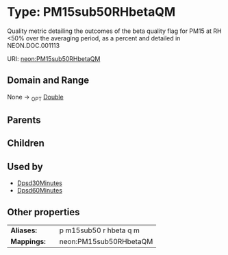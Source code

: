 
# Type: PM15sub50RHbetaQM


Quality metric detailing the outcomes of the beta quality flag for PM15 at RH <50% over the averaging period, as a percent and detailed in NEON.DOC.001113

URI: [neon:PM15sub50RHbetaQM](https://data.neonscience.org/PM15sub50RHbetaQM)


## Domain and Range

None ->  <sub>OPT</sub> [Double](types/Double.md)

## Parents


## Children


## Used by

 * [Dpsd30Minutes](Dpsd30Minutes.md)
 * [Dpsd60Minutes](Dpsd60Minutes.md)

## Other properties

|  |  |  |
| --- | --- | --- |
| **Aliases:** | | p m15sub50 r hbeta q m |
| **Mappings:** | | neon:PM15sub50RHbetaQM |

